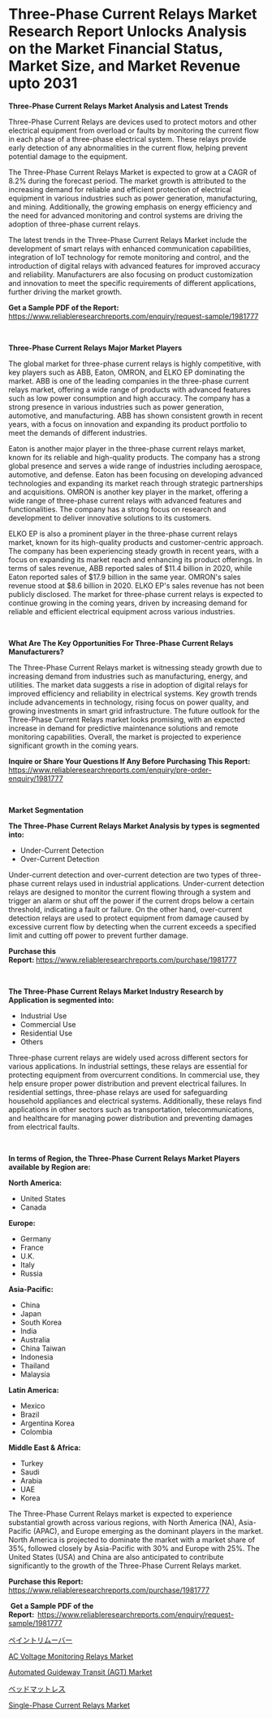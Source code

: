 <p><h1>Three-Phase Current Relays Market Research Report Unlocks Analysis on the Market Financial Status, Market Size, and Market Revenue upto 2031</h1></p><p><strong>Three-Phase Current Relays Market Analysis and Latest Trends</strong></p>
<p><p>Three-Phase Current Relays are devices used to protect motors and other electrical equipment from overload or faults by monitoring the current flow in each phase of a three-phase electrical system. These relays provide early detection of any abnormalities in the current flow, helping prevent potential damage to the equipment.</p><p>The Three-Phase Current Relays Market is expected to grow at a CAGR of 8.2% during the forecast period. The market growth is attributed to the increasing demand for reliable and efficient protection of electrical equipment in various industries such as power generation, manufacturing, and mining. Additionally, the growing emphasis on energy efficiency and the need for advanced monitoring and control systems are driving the adoption of three-phase current relays.</p><p>The latest trends in the Three-Phase Current Relays Market include the development of smart relays with enhanced communication capabilities, integration of IoT technology for remote monitoring and control, and the introduction of digital relays with advanced features for improved accuracy and reliability. Manufacturers are also focusing on product customization and innovation to meet the specific requirements of different applications, further driving the market growth.</p></p>
<p><strong>Get a Sample PDF of the Report:&nbsp;</strong> <a href="https://www.reliableresearchreports.com/enquiry/request-sample/1981777">https://www.reliableresearchreports.com/enquiry/request-sample/1981777</a></p>
<p>&nbsp;</p>
<p><strong>Three-Phase Current Relays Major Market Players</strong></p>
<p><p>The global market for three-phase current relays is highly competitive, with key players such as ABB, Eaton, OMRON, and ELKO EP dominating the market. ABB is one of the leading companies in the three-phase current relays market, offering a wide range of products with advanced features such as low power consumption and high accuracy. The company has a strong presence in various industries such as power generation, automotive, and manufacturing. ABB has shown consistent growth in recent years, with a focus on innovation and expanding its product portfolio to meet the demands of different industries.</p><p>Eaton is another major player in the three-phase current relays market, known for its reliable and high-quality products. The company has a strong global presence and serves a wide range of industries including aerospace, automotive, and defense. Eaton has been focusing on developing advanced technologies and expanding its market reach through strategic partnerships and acquisitions. OMRON is another key player in the market, offering a wide range of three-phase current relays with advanced features and functionalities. The company has a strong focus on research and development to deliver innovative solutions to its customers.</p><p>ELKO EP is also a prominent player in the three-phase current relays market, known for its high-quality products and customer-centric approach. The company has been experiencing steady growth in recent years, with a focus on expanding its market reach and enhancing its product offerings. In terms of sales revenue, ABB reported sales of $11.4 billion in 2020, while Eaton reported sales of $17.9 billion in the same year. OMRON's sales revenue stood at $8.6 billion in 2020. ELKO EP's sales revenue has not been publicly disclosed. The market for three-phase current relays is expected to continue growing in the coming years, driven by increasing demand for reliable and efficient electrical equipment across various industries.</p></p>
<p>&nbsp;</p>
<p><strong>What Are The Key Opportunities For Three-Phase Current Relays Manufacturers?</strong></p>
<p><p>The Three-Phase Current Relays market is witnessing steady growth due to increasing demand from industries such as manufacturing, energy, and utilities. The market data suggests a rise in adoption of digital relays for improved efficiency and reliability in electrical systems. Key growth trends include advancements in technology, rising focus on power quality, and growing investments in smart grid infrastructure. The future outlook for the Three-Phase Current Relays market looks promising, with an expected increase in demand for predictive maintenance solutions and remote monitoring capabilities. Overall, the market is projected to experience significant growth in the coming years.</p></p>
<p><strong>Inquire or Share Your Questions If Any Before Purchasing This Report:</strong> <a href="https://www.reliableresearchreports.com/enquiry/pre-order-enquiry/1981777">https://www.reliableresearchreports.com/enquiry/pre-order-enquiry/1981777</a></p>
<p>&nbsp;</p>
<p><strong>Market Segmentation</strong></p>
<p><strong>The Three-Phase Current Relays Market Analysis by types is segmented into:</strong></p>
<p><ul><li>Under-Current Detection</li><li>Over-Current Detection</li></ul></p>
<p><p>Under-current detection and over-current detection are two types of three-phase current relays used in industrial applications. Under-current detection relays are designed to monitor the current flowing through a system and trigger an alarm or shut off the power if the current drops below a certain threshold, indicating a fault or failure. On the other hand, over-current detection relays are used to protect equipment from damage caused by excessive current flow by detecting when the current exceeds a specified limit and cutting off power to prevent further damage.</p></p>
<p><strong>Purchase this Report:&nbsp;</strong><a href="https://www.reliableresearchreports.com/purchase/1981777">https://www.reliableresearchreports.com/purchase/1981777</a></p>
<p>&nbsp;</p>
<p><strong>The Three-Phase Current Relays Market Industry Research by Application is segmented into:</strong></p>
<p><ul><li>Industrial Use</li><li>Commercial Use</li><li>Residential Use</li><li>Others</li></ul></p>
<p><p>Three-phase current relays are widely used across different sectors for various applications. In industrial settings, these relays are essential for protecting equipment from overcurrent conditions. In commercial use, they help ensure proper power distribution and prevent electrical failures. In residential settings, three-phase relays are used for safeguarding household appliances and electrical systems. Additionally, these relays find applications in other sectors such as transportation, telecommunications, and healthcare for managing power distribution and preventing damages from electrical faults.</p></p>
<p>&nbsp;</p>
<p><strong>In terms of Region, the Three-Phase Current Relays Market Players available by Region are:</strong></p>
<p>
    <p> <strong> North America: </strong>
        <ul>
            <li>United States</li>
            <li>Canada</li>
        </ul>
        </p> 
    <p> <strong> Europe: </strong>
        <ul>
            <li>Germany</li>
            <li>France</li>
            <li>U.K.</li>
            <li>Italy</li>
            <li>Russia</li>
        </ul>
        </p> 
    <p> <strong> Asia-Pacific: </strong>
        <ul>
            <li>China</li>
            <li>Japan</li>
            <li>South Korea</li>
            <li>India</li>
            <li>Australia</li>
            <li>China Taiwan</li>
            <li>Indonesia</li>
            <li>Thailand</li>
            <li>Malaysia</li>
        </ul>
        </p> 
    <p> <strong> Latin America: </strong>
        <ul>
            <li>Mexico</li>
            <li>Brazil</li>
            <li>Argentina Korea</li>
            <li>Colombia</li>
        </ul>
        </p> 
    <p> <strong> Middle East & Africa: </strong>
        <ul>
            <li>Turkey</li>
            <li>Saudi</li>
            <li>Arabia</li>
            <li>UAE</li>
            <li>Korea</li>
        </ul>
    </p>
    </p>
<p><p>The Three-Phase Current Relays market is expected to experience substantial growth across various regions, with North America (NA), Asia-Pacific (APAC), and Europe emerging as the dominant players in the market. North America is projected to dominate the market with a market share of 35%, followed closely by Asia-Pacific with 30% and Europe with 25%. The United States (USA) and China are also anticipated to contribute significantly to the growth of the Three-Phase Current Relays market.</p></p>
<p><strong>Purchase this Report: </strong><a href="https://www.reliableresearchreports.com/purchase/1981777">https://www.reliableresearchreports.com/purchase/1981777</a></p>
<p>&nbsp;<strong>Get a Sample PDF of the Report:&nbsp;&nbsp;</strong><a href="https://www.reliableresearchreports.com/enquiry/request-sample/1981777">https://www.reliableresearchreports.com/enquiry/request-sample/1981777</a></p>
<p><strong></strong></p>
<p><p><a href="https://github.com/moulafa/Market-Research-Report-List-1/blob/main/852623717151.md">ペイントリムーバー</a></p><p><a href="https://github.com/jaidynmorantestelletmjzya/Market-Research-Report-List-2/blob/main/ac-voltage-monitoring-relays-market.md">AC Voltage Monitoring Relays Market</a></p><p><a href="https://issuu.com/reportprime-2/docs/automated-guideway-transit-agt-market-size-2030.pp">Automated Guideway Transit (AGT) Market</a></p><p><a href="https://github.com/nxboeu02965442/Market-Research-Report-List-1/blob/main/240525717150.md">ベッドマットレス</a></p><p><a href="https://github.com/ruddyyedelwadw/Market-Research-Report-List-1/blob/main/single-phase-current-relays-market.md">Single-Phase Current Relays Market</a></p></p>